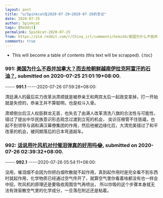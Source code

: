 ```yaml
---
layout: post
title: "u/Spinkcat在2020-07-20~2020-07-26的言论"
date: 2020-07-25
author: Spinkcat
tags: [Reddit]
permalink: Spinkcat-2020-07-25
from: https://old.reddit.com/r/China_irl/comments/hxmcd4/美国为什么不吞并加拿大而去抢朝鲜越南伊拉克阿富汗的石油/
comments: true
---
```


* This will become a table of contents (this text will be scrapped).
{:toc}

### 991: [美国为什么不吞并加拿大？而去抢朝鲜越南伊拉克阿富汗的石油？](https://old.reddit.com/r/China_irl/comments/hxmcd4/美国为什么不吞并加拿大而去抢朝鲜越南伊拉克阿富汗的石油/), submitted on 2020-07-25 21:01:19+08:00.

----- __991.1__ -----2020-07-26 07:59:28+08:00:

清廷满人的最后实力改革派肃顺就是被恭亲王和两宫太后一起政变拿掉，打一开始就是失控的，恭亲王并不算聪明，也是权斗入骨。

肃顺倒台后汉人权臣群龙无首，也失去了由满人改革清洗八旗的合法性与可能性，错过了提出中华民族意识形态观念过渡到立宪的机会， 奕䜣压根管不住慈禧，也起不到领导与调和满汉幕僚集团的作用，然后他被边缘化后，大清完美错过了和平改革的机会，被同期落后的日本弯道超车。

### 992: [话说用叶风机对付催泪弹真的好用吗😂](https://old.reddit.com/r/China_irl/comments/hxrrp2/话说用叶风机对付催泪弹真的好用吗/), submitted on 2020-07-26 02:39:32+08:00.

----- __992.1__ -----2020-07-26 05:54:11+08:00:

没用，催泪烟不会因为你把白烟吹散就不起作用，真到起作用时是完全看不到东西时就起作用，化学物质已经通过空气传开了，就算空气里你看着啥都没有也一样会中招，吹风机的原理还是要吸收周围空气再喷出， 所以你吸的这个步骤本身就无法有效驱散空气里的化学成分，一旦落在附近还是粘着。

